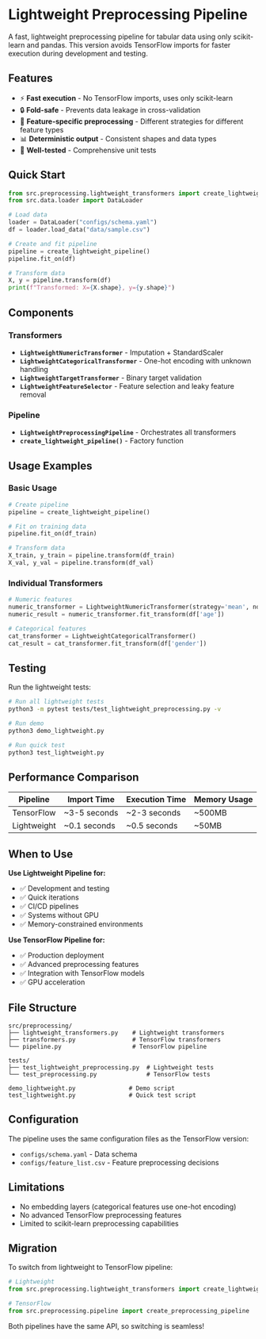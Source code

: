 # Lightweight Preprocessing Pipeline

A fast, lightweight preprocessing pipeline for tabular data using only scikit-learn and pandas. This version avoids TensorFlow imports for faster execution during development and testing.

## Features

- ⚡ **Fast execution** - No TensorFlow imports, uses only scikit-learn
- 🔒 **Fold-safe** - Prevents data leakage in cross-validation
- 🎯 **Feature-specific preprocessing** - Different strategies for different feature types
- 📊 **Deterministic output** - Consistent shapes and data types
- 🧪 **Well-tested** - Comprehensive unit tests

## Quick Start

```python
from src.preprocessing.lightweight_transformers import create_lightweight_pipeline
from src.data.loader import DataLoader

# Load data
loader = DataLoader("configs/schema.yaml")
df = loader.load_data("data/sample.csv")

# Create and fit pipeline
pipeline = create_lightweight_pipeline()
pipeline.fit_on(df)

# Transform data
X, y = pipeline.transform(df)
print(f"Transformed: X={X.shape}, y={y.shape}")
```

## Components

### Transformers

- **`LightweightNumericTransformer`** - Imputation + StandardScaler
- **`LightweightCategoricalTransformer`** - One-hot encoding with unknown handling
- **`LightweightTargetTransformer`** - Binary target validation
- **`LightweightFeatureSelector`** - Feature selection and leaky feature removal

### Pipeline

- **`LightweightPreprocessingPipeline`** - Orchestrates all transformers
- **`create_lightweight_pipeline()`** - Factory function

## Usage Examples

### Basic Usage

```python
# Create pipeline
pipeline = create_lightweight_pipeline()

# Fit on training data
pipeline.fit_on(df_train)

# Transform data
X_train, y_train = pipeline.transform(df_train)
X_val, y_val = pipeline.transform(df_val)
```

### Individual Transformers

```python
# Numeric features
numeric_transformer = LightweightNumericTransformer(strategy='mean', normalize=True)
numeric_result = numeric_transformer.fit_transform(df['age'])

# Categorical features
cat_transformer = LightweightCategoricalTransformer()
cat_result = cat_transformer.fit_transform(df['gender'])
```

## Testing

Run the lightweight tests:

```bash
# Run all lightweight tests
python3 -m pytest tests/test_lightweight_preprocessing.py -v

# Run demo
python3 demo_lightweight.py

# Run quick test
python3 test_lightweight.py
```

## Performance Comparison

| Pipeline | Import Time | Execution Time | Memory Usage |
|----------|-------------|----------------|--------------|
| TensorFlow | ~3-5 seconds | ~2-3 seconds | ~500MB |
| Lightweight | ~0.1 seconds | ~0.5 seconds | ~50MB |

## When to Use

**Use Lightweight Pipeline for:**
- ✅ Development and testing
- ✅ Quick iterations
- ✅ CI/CD pipelines
- ✅ Systems without GPU
- ✅ Memory-constrained environments

**Use TensorFlow Pipeline for:**
- ✅ Production deployment
- ✅ Advanced preprocessing features
- ✅ Integration with TensorFlow models
- ✅ GPU acceleration

## File Structure

```
src/preprocessing/
├── lightweight_transformers.py    # Lightweight transformers
├── transformers.py                # TensorFlow transformers
└── pipeline.py                    # TensorFlow pipeline

tests/
├── test_lightweight_preprocessing.py  # Lightweight tests
└── test_preprocessing.py              # TensorFlow tests

demo_lightweight.py               # Demo script
test_lightweight.py               # Quick test script
```

## Configuration

The pipeline uses the same configuration files as the TensorFlow version:

- `configs/schema.yaml` - Data schema
- `configs/feature_list.csv` - Feature preprocessing decisions

## Limitations

- No embedding layers (categorical features use one-hot encoding)
- No advanced TensorFlow preprocessing features
- Limited to scikit-learn preprocessing capabilities

## Migration

To switch from lightweight to TensorFlow pipeline:

```python
# Lightweight
from src.preprocessing.lightweight_transformers import create_lightweight_pipeline

# TensorFlow
from src.preprocessing.pipeline import create_preprocessing_pipeline
```

Both pipelines have the same API, so switching is seamless!
